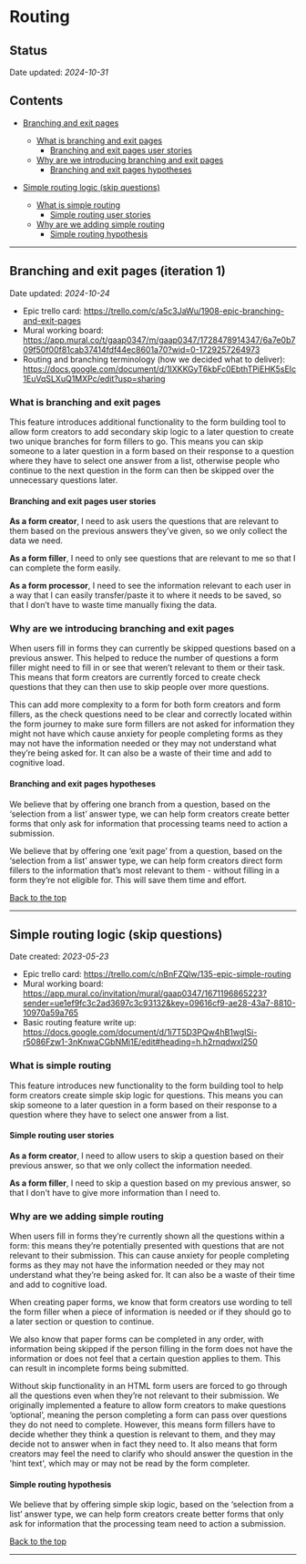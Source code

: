 # Routing 

## Status 

Date updated: *2024-10-31*  

## Contents

- [Branching and exit pages](#branching-and-exit-pages-iteration-1)
  - [What is branching and exit pages](#what-is-branching-and-exit-pages)
    - [Branching and exit pages user stories](#branching-and-exit-pages-user-stories)
  - [Why are we introducing branching and exit pages](#why-are-we-introducing-branching-and-exit-pages)
    - [Branching and exit pages hypotheses](#branching-and-exit-pages-hypotheses)

- [Simple routing logic (skip questions)](#simple-routing-logic-skip-questions)
  - [What is simple routing ](#what-is-simple-routing)
    - [Simple routing user stories](#simple-routing-user-stories)
  - [Why are we adding simple routing ](#why-are-we-adding-simple-routing)
    - [Simple routing hypothesis](#simple-routing-hypothesis)

___

## Branching and exit pages (iteration 1)

Date updated: *2024-10-24* 

- Epic trello card: https://trello.com/c/a5c3JaWu/1908-epic-branching-and-exit-pages  
- Mural working board: https://app.mural.co/t/gaap0347/m/gaap0347/1728478914347/6a7e0b709f50f00f81cab37414fdf44ec8601a70?wid=0-1729257264973  
- Routing and branching terminology (how we decided what to deliver): https://docs.google.com/document/d/1lXKKGyT6kbFc0EbthTPiEHK5sEIc1EuVqSLXuQ1MXPc/edit?usp=sharing  

### What is branching and exit pages  

This feature introduces additional functionality to the form building tool to allow form creators to add secondary skip logic to a later question to create two unique branches for form fillers to go. This means you can skip someone to a later question in a form based on their response to a question where they have to select one answer from a list, otherwise people who continue to the next question in the form can then be skipped over the unnecessary questions later.  

#### Branching and exit pages user stories

**As a form creator**, I need to ask users the questions that are relevant to them based on the previous answers they’ve given, so we only collect the data we need.    

**As a form filler**, I need to only see questions that are relevant to me so that I can complete the form easily.  

**As a form processor**, I need to see the information relevant to each user in a way that I can easily transfer/paste it to where it needs to be saved, so that I don’t have to waste time manually fixing the data.  


### Why are we introducing branching and exit pages

When users fill in forms they can currently be skipped questions based on a previous answer. This helped to reduce the number of questions a form filler might need to fill in or see that weren’t relevant to them or their task. This means that form creators are currently forced to create check questions that they can then use to skip people over more questions.  

This can add more complexity to a form for both form creators and form fillers, as the check questions need to be clear and correctly located within the form journey to make sure form fillers are not asked for information they might not have which cause anxiety for people completing forms as they may not have the information needed or they may not understand what they’re being asked for. It can also be a waste of their time and add to cognitive load.  


#### Branching and exit pages hypotheses

We believe that by offering one branch from a question, based on the ‘selection from a list’ answer type, we can help form creators create better forms that only ask for information that processing teams need to action a submission. 

We believe that by offering one ‘exit page’ from a question, based on the ‘selection from a list’ answer type, we can help form creators direct form fillers to the information that’s most relevant to them - without filling in a form they’re not eligible for. This will save them time and effort.  

[Back to the top](#routing)

___

## Simple routing logic (skip questions)

Date created: *2023-05-23*  

- Epic trello card: https://trello.com/c/nBnFZQlw/135-epic-simple-routing  
- Mural working board: https://app.mural.co/invitation/mural/gaap0347/1671196865223?sender=ue1ef9fc3c2ad3697c3c93132&key=09616cf9-ae28-43a7-8810-10970a59a765  
- Basic routing feature write up: https://docs.google.com/document/d/1i7T5D3PQw4hB1wgISi-r5086Fzw1-3nKnwaCGbNMi1E/edit#heading=h.h2rnqdwxl250  

### What is simple routing   

This feature introduces new functionality to the form building tool to help form creators create simple skip logic for questions. This means you can skip someone to a later question in a form based on their response to a question where they have to select one answer from a list.

#### Simple routing user stories

**As a form creator**, I need to allow users to skip a question based on their previous answer, so that we only collect the information needed.

**As a form filler**, I need to skip a question based on my previous answer, so that I don't have to give more information than I need to.


### Why are we adding simple routing  

When users fill in forms they’re currently shown all the questions within a form: this means they’re potentially presented with questions that are not relevant to their submission. This can cause anxiety for people completing forms as they may not have the information needed or they may not understand what they’re being asked for. It can also be a waste of their time and add to cognitive load.  

When creating paper forms, we know that form creators use wording to tell the form filler when a piece of information is needed or if they should go to a later section or question to continue.  

We also know that paper forms can be completed in any order, with information being skipped if the person filling in the form does not have the information or does not feel that a certain question applies to them. This can result in incomplete forms being submitted.  

Without skip functionality in an HTML form users are forced to go through all the questions even when they’re not relevant to their submission. We originally implemented a feature to allow form creators to make questions ‘optional’, meaning the person completing a form can pass over questions they do not need to complete. However, this means form fillers have to decide whether they think a question is relevant to them, and they may decide not to answer when in fact they need to. It also means that form creators may feel the need to clarify who should answer the question in the 'hint text', which may or may not be read by the form completer.  


#### Simple routing hypothesis  

We believe that by offering simple skip logic, based on the ‘selection from a list’ answer type, we can help form creators create better forms that only ask for information that the processing team need to action a submission.  

[Back to the top](#routing)

___
